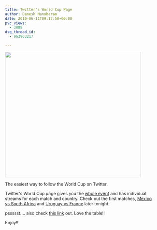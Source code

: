 ```yaml
---
title: Twitter’s World Cup Page
author: Danesh Manoharan
date: 2010-06-11T09:17:50+00:00
pvc_views:
  - 3888
dsq_thread_id:
  - 963963217

---
```

<img loading="lazy" class="alignnone size-medium wp-image-2175" title="worldcup-2010-twitter" src="/wp-content/uploads/2010/06/worldcup-2010-twitter-450x414.png" alt="" width="450" height="414" srcset="/wp-content/uploads/2010/06/worldcup-2010-twitter-450x414.png 450w, /wp-content/uploads/2010/06/worldcup-2010-twitter.png 993w" sizes="(max-width: 450px) 100vw, 450px" />

The easiest way to follow the World Cup on Twitter.

Twitter's World Cup page gives you the [whole event][1] and has individual streams for each match and country. Check out the first matches, [Mexico vs South Africa][2] and [Uruguay vs France][3] later tonight.

pssssst.... also check [this link][4] out. Love the table!!

Enjoy!!

 [1]: http://twitter.com/worldcup/worldcup
 [2]: http://twitter.com/worldcup/match/rsa/mex
 [3]: http://twitter.com/worldcup/match/uru/fra
 [4]: http://www.marca.com/deporte/futbol/mundial/sudafrica-2010/calendario-english.html